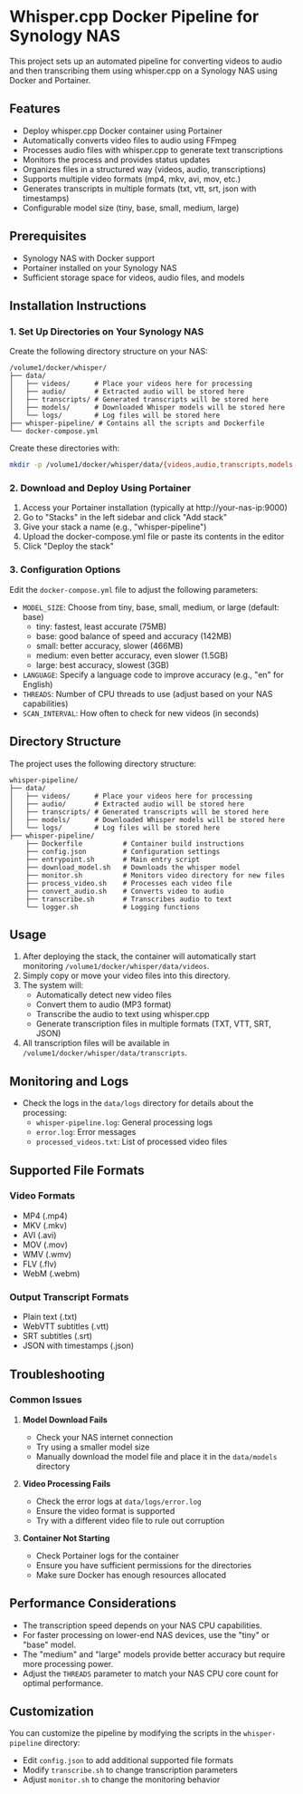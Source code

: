 # Whisper.cpp Docker Pipeline for Synology NAS

This project sets up an automated pipeline for converting videos to audio and then transcribing them using whisper.cpp on a Synology NAS using Docker and Portainer.

## Features

- Deploy whisper.cpp Docker container using Portainer
- Automatically converts video files to audio using FFmpeg
- Processes audio files with whisper.cpp to generate text transcriptions
- Monitors the process and provides status updates
- Organizes files in a structured way (videos, audio, transcriptions)
- Supports multiple video formats (mp4, mkv, avi, mov, etc.)
- Generates transcripts in multiple formats (txt, vtt, srt, json with timestamps)
- Configurable model size (tiny, base, small, medium, large)

## Prerequisites

- Synology NAS with Docker support
- Portainer installed on your Synology NAS
- Sufficient storage space for videos, audio files, and models

## Installation Instructions

### 1. Set Up Directories on Your Synology NAS

Create the following directory structure on your NAS:
```
/volume1/docker/whisper/
├── data/
│   ├── videos/      # Place your videos here for processing
│   ├── audio/       # Extracted audio will be stored here
│   ├── transcripts/ # Generated transcripts will be stored here
│   ├── models/      # Downloaded Whisper models will be stored here
│   └── logs/        # Log files will be stored here
├── whisper-pipeline/ # Contains all the scripts and Dockerfile
└── docker-compose.yml
```

Create these directories with:
```bash
mkdir -p /volume1/docker/whisper/data/{videos,audio,transcripts,models,logs}
```

### 2. Download and Deploy Using Portainer

1. Access your Portainer installation (typically at http://your-nas-ip:9000)
2. Go to "Stacks" in the left sidebar and click "Add stack"
3. Give your stack a name (e.g., "whisper-pipeline")
4. Upload the docker-compose.yml file or paste its contents in the editor
5. Click "Deploy the stack"

### 3. Configuration Options

Edit the `docker-compose.yml` file to adjust the following parameters:

- `MODEL_SIZE`: Choose from tiny, base, small, medium, or large (default: base)
  - tiny: fastest, least accurate (75MB)
  - base: good balance of speed and accuracy (142MB)
  - small: better accuracy, slower (466MB)
  - medium: even better accuracy, even slower (1.5GB)
  - large: best accuracy, slowest (3GB)
- `LANGUAGE`: Specify a language code to improve accuracy (e.g., "en" for English)
- `THREADS`: Number of CPU threads to use (adjust based on your NAS capabilities)
- `SCAN_INTERVAL`: How often to check for new videos (in seconds)

## Directory Structure

The project uses the following directory structure:

```
whisper-pipeline/
├── data/
│   ├── videos/      # Place your videos here for processing
│   ├── audio/       # Extracted audio will be stored here
│   ├── transcripts/ # Generated transcripts will be stored here
│   ├── models/      # Downloaded Whisper models will be stored here
│   └── logs/        # Log files will be stored here
├── whisper-pipeline/ 
    ├── Dockerfile          # Container build instructions
    ├── config.json         # Configuration settings
    ├── entrypoint.sh       # Main entry script
    ├── download_model.sh   # Downloads the whisper model
    ├── monitor.sh          # Monitors video directory for new files
    ├── process_video.sh    # Processes each video file
    ├── convert_audio.sh    # Converts video to audio
    ├── transcribe.sh       # Transcribes audio to text
    └── logger.sh           # Logging functions
```

## Usage

1. After deploying the stack, the container will automatically start monitoring `/volume1/docker/whisper/data/videos`.
2. Simply copy or move your video files into this directory.
3. The system will:
   - Automatically detect new video files
   - Convert them to audio (MP3 format)
   - Transcribe the audio to text using whisper.cpp
   - Generate transcription files in multiple formats (TXT, VTT, SRT, JSON)
4. All transcription files will be available in `/volume1/docker/whisper/data/transcripts`.

## Monitoring and Logs

- Check the logs in the `data/logs` directory for details about the processing:
  - `whisper-pipeline.log`: General processing logs
  - `error.log`: Error messages
  - `processed_videos.txt`: List of processed video files

## Supported File Formats

### Video Formats
- MP4 (.mp4)
- MKV (.mkv)
- AVI (.avi)
- MOV (.mov)
- WMV (.wmv)
- FLV (.flv)
- WebM (.webm)

### Output Transcript Formats
- Plain text (.txt)
- WebVTT subtitles (.vtt)
- SRT subtitles (.srt)
- JSON with timestamps (.json)

## Troubleshooting

### Common Issues

1. **Model Download Fails**
   - Check your NAS internet connection
   - Try using a smaller model size
   - Manually download the model file and place it in the `data/models` directory

2. **Video Processing Fails**
   - Check the error logs at `data/logs/error.log`
   - Ensure the video format is supported
   - Try with a different video file to rule out corruption

3. **Container Not Starting**
   - Check Portainer logs for the container
   - Ensure you have sufficient permissions for the directories
   - Make sure Docker has enough resources allocated

## Performance Considerations

- The transcription speed depends on your NAS CPU capabilities.
- For faster processing on lower-end NAS devices, use the "tiny" or "base" model.
- The "medium" and "large" models provide better accuracy but require more processing power.
- Adjust the `THREADS` parameter to match your NAS CPU core count for optimal performance.

## Customization

You can customize the pipeline by modifying the scripts in the `whisper-pipeline` directory:

- Edit `config.json` to add additional supported file formats
- Modify `transcribe.sh` to change transcription parameters
- Adjust `monitor.sh` to change the monitoring behavior

